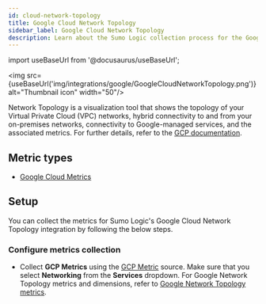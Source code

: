 ```yaml
---
id: cloud-network-topology
title: Google Cloud Network Topology
sidebar_label: Google Cloud Network Topology
description: Learn about the Sumo Logic collection process for the Google Cloud Network Topology service.
---
```


import useBaseUrl from '@docusaurus/useBaseUrl';

<img src={useBaseUrl('img/integrations/google/GoogleCloudNetworkTopology.png')} alt="Thumbnail icon" width="50"/>

Network Topology is a visualization tool that shows the topology of your Virtual Private Cloud (VPC) networks, hybrid connectivity to and from your on-premises networks, connectivity to Google-managed services, and the associated metrics. For further details, refer to the [GCP documentation](https://cloud.google.com/network-intelligence-center/docs/network-topology/concepts/overview).

## Metric types

* [Google Cloud Metrics](https://cloud.google.com/monitoring/api/metrics_gcp)

## Setup

You can collect the metrics for Sumo Logic's Google Cloud Network Topology integration by following the below steps.

### Configure metrics collection

* Collect **GCP Metrics** using the [GCP Metric](/docs/send-data/hosted-collectors/google-source/gcp-metrics-source/) source. Make sure that you select **Networking** from the **Services** dropdown. For Google Network Topology metrics and dimensions, refer to [Google Network Topology metrics](https://cloud.google.com/monitoring/api/metrics_gcp#gcp-networking).